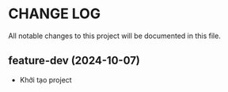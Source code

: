 # CHANGE LOG
All notable changes to this project will be documented in this file.

## feature-dev (2024-10-07)
- Khởi tạo project